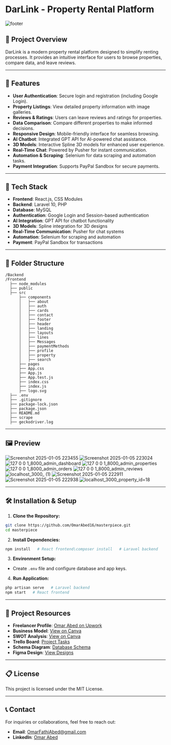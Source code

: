 # DarLink - Property Rental Platform

![footer](https://github.com/user-attachments/assets/64496b40-eb1a-4fd1-b772-d3d4916e8e87)

## 🚀 Project Overview

DarLink is a modern property rental platform designed to simplify renting processes. It provides an intuitive interface for users to browse properties, compare data, and leave reviews.

---

## 🎯 Features

- **User Authentication**: Secure login and registration (including Google Login).
- **Property Listings**: View detailed property information with image galleries.
- **Reviews & Ratings**: Users can leave reviews and ratings for properties.
- **Data Comparison**: Compare different properties to make informed decisions.
- **Responsive Design**: Mobile-friendly interface for seamless browsing.
- **AI Chatbot**: Integrated GPT API for AI-powered chat assistance.
- **3D Models**: Interactive Spline 3D models for enhanced user experience.
- **Real-Time Chat**: Powered by Pusher for instant communication.
- **Automation & Scraping**: Selenium for data scraping and automation tasks.
- **Payment Integration**: Supports PayPal Sandbox for secure payments.

---

## 📝 Tech Stack

- **Frontend**: React.js, CSS Modules
- **Backend**: Laravel 10, PHP
- **Database**: MySQL
- **Authentication**: Google Login and Session-based authentication
- **AI Integration**: GPT API for chatbot functionality
- **3D Models**: Spline integration for 3D designs
- **Real-Time Communication**: Pusher for chat systems
- **Automation**: Selenium for scraping and automation
- **Payment**: PayPal Sandbox for transactions

---

## 📂 Folder Structure

```
/Backend
/Frontend
  ├── node_modules
  ├── public
  ├── src
      ├── components
      │   ├── about
      │   ├── auth
      │   ├── cards
      │   ├── contact
      │   ├── footer
      │   ├── header
      │   ├── landing
      │   ├── layouts
      │   ├── lines
      │   ├── Messages
      │   ├── paymentMethods
      │   ├── profile
      │   ├── property
      │   ├── search
      ├── pages
      ├── App.css
      ├── App.js
      ├── App.test.js
      ├── index.css
      ├── index.js
      ├── logo.svg
  ├── .env
  ├── .gitignore
  ├── package-lock.json
  ├── package.json
  ├── README.md
  ├── scrape
  ├── geckodriver.log
```

---

## 🖼️ Preview

![Screenshot 2025-01-05 223455](https://github.com/user-attachments/assets/e315d547-a49a-4a4d-b0df-a0636a008fb5)
![Screenshot 2025-01-05 223024](https://github.com/user-attachments/assets/56dc22d2-a92b-4202-94e8-a58099dbe54e)
![127 0 0 1_8000_admin_dashboard](https://github.com/user-attachments/assets/1a0f2157-1ec2-40c7-b4b0-e89edd24df84)
![127 0 0 1_8000_admin_properties](https://github.com/user-attachments/assets/d6da597c-9907-454a-89f3-d488a69ec771)
![127 0 0 1_8000_admin_orders](https://github.com/user-attachments/assets/598801a5-9625-48a5-b8bc-ef291ee28cf7)
![127 0 0 1_8000_admin_reviews](https://github.com/user-attachments/assets/90ac8636-3e68-4900-a910-6682b597bd58)
![localhost_3000_ (1)](https://github.com/user-attachments/assets/f8ed63ab-96a0-4115-899a-ce83862ca4f4)
![Screenshot 2025-01-05 222911](https://github.com/user-attachments/assets/fa9747e0-bbf5-45b1-b9f8-aa3c63580643)
![Screenshot 2025-01-05 222938](https://github.com/user-attachments/assets/53163540-4235-4850-824e-f5e764cf308a)
![localhost_3000_property_id=18](https://github.com/user-attachments/assets/0d7114f1-8548-41e8-9e75-903d317773ff)

---

## 🛠️ Installation & Setup

1. **Clone the Repository:**

```bash
git clone https://github.com/OmarAbed16/masterpiece.git
cd masterpiece
```

2. **Install Dependencies:**

```bash
npm install   # React frontend\composer install   # Laravel backend
```

3. **Environment Setup:**

- Create `.env` file and configure database and app keys.

4. **Run Application:**

```bash
php artisan serve   # Laravel backend
npm start   # React frontend
```

---

## 🔗 Project Resources

- **Freelancer Profile**: [Omar Abed on Upwork](https://www.upwork.com/freelancers/~01e4636252f1186adb)
- **Business Model**: [View on Canva](https://www.canva.com/design/DAGZ9HJtUAo/fY1cuj-f-1VOrgmMsr4HmA/edit?utm_content=DAGZ9HJtUAo&utm_campaign=designshare&utm_medium=link2&utm_source=sharebutton)
- **SWOT Analysis**: [View on Canva](https://www.canva.com/design/DAGaJcUtM7w/YILKCerCXaSkQwUSRwhaDw/edit?utm_content=DAGaJcUtM7w&utm_campaign=designshare&utm_medium=link2&utm_source=sharebutton)
- **Trello Board**: [Project Tasks](https://trello.com/b/gfAAQMN6/masterpiece)
- **Schema Diagram**: [Database Schema](https://dbdiagram.io/d/677644135406798ef7153fe6)
- **Figma Design**: [View Designs](https://www.figma.com/design/3qdHWTTO7EIQ2DJOrYVjZt/Untitled?node-id=0-1&t=DE1SDjx97vf8ZgzG-1)

---

## 📋 License

This project is licensed under the MIT License.

---

## 📞 Contact

For inquiries or collaborations, feel free to reach out:

- **Email**: OmarFathiAbed@gmail.com
- **LinkedIn**: [Omar Abed](https://www.linkedin.com/in/omarabed-/)
